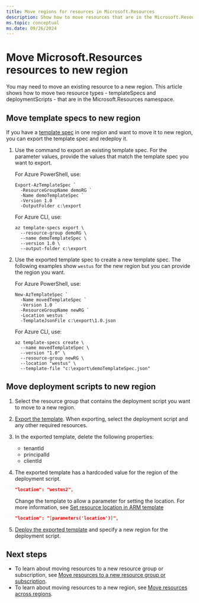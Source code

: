 ```yaml
---
title: Move regions for resources in Microsoft.Resources
description: Show how to move resources that are in the Microsoft.Resources namespace to new regions.
ms.topic: conceptual
ms.date: 09/26/2024
---
```


# Move Microsoft.Resources resources to new region

You may need to move an existing resource to a new region. This article shows how to move two resource types - templateSpecs and deploymentScripts - that are in the Microsoft.Resources namespace.

## Move template specs to new region

If you have a [template spec](../templates/template-specs.md) in one region and want to move it to new region, you can export the template spec and redeploy it.

1. Use the command to export an existing template spec. For the parameter values, provide the values that match the template spec you want to export.

   For Azure PowerShell, use:

   ```azurepowershell
   Export-AzTemplateSpec `
     -ResourceGroupName demoRG `
     -Name demoTemplateSpec `
     -Version 1.0 `
     -OutputFolder c:\export
   ```

   For Azure CLI, use:

   ```azurecli
   az template-specs export \
     --resource-group demoRG \
     --name demoTemplateSpec \
     --version 1.0 \
     --output-folder c:\export
   ```

1. Use the exported template spec to create a new template spec. The following examples show `westus` for the new region but you can provide the region you want.

   For Azure PowerShell, use:

   ```azurepowershell
   New-AzTemplateSpec `
     -Name movedTemplateSpec `
     -Version 1.0 `
     -ResourceGroupName newRG `
     -Location westus `
     -TemplateJsonFile c:\export\1.0.json
   ```

   For Azure CLI, use:

   ```azurecli
   az template-specs create \
     --name movedTemplateSpec \
     --version "1.0" \
     --resource-group newRG \
     --location "westus" \
     --template-file "c:\export\demoTemplateSpec.json"
   ```

## Move deployment scripts to new region

1. Select the resource group that contains the deployment script you want to move to a new region.

1. [Export the template](../templates/export-template-portal.md). When exporting, select the deployment script and any other required resources.

1. In the exported template, delete the following properties:

   * tenantId
   * principalId
   * clientId

1. The exported template has a hardcoded value for the region of the deployment script.

   ```json
   "location": "westus2",
   ```

   Change the template to allow a parameter for setting the location. For more information, see [Set resource location in ARM template](../templates/resource-location.md)

   ```json
   "location": "[parameters('location')]",
   ```

1. [Deploy the exported template](../templates/deploy-powershell.md) and specify a new region for the deployment script.

## Next steps

* To learn about moving resources to a new resource group or subscription, see [Move resources to a new resource group or subscription](move-resource-group-and-subscription.md).
* To learn about moving resources to a new region, see [Move resources across regions](move-resources-overview.md#move-resources-across-regions).
